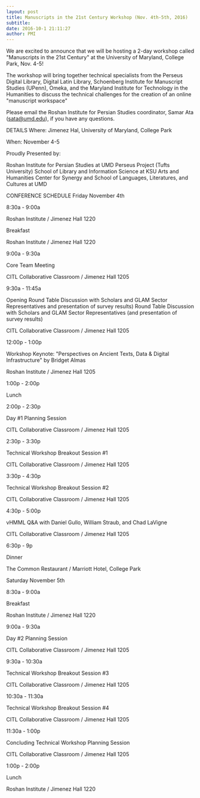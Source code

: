 ```yaml
---
layout: post
title: Manuscripts in the 21st Century Workshop (Nov. 4th-5th, 2016)
subtitle: 
date: 2016-10-1 21:11:27
author: PMI
---
```

We are excited to announce that we will be hosting a 2-day workshop called "Manuscripts in the 21st Century" at the University of Maryland, College Park, Nov. 4-5!     

The workshop will bring together technical specialists from the Perseus Digital Library, Digital Latin Library, Schoenberg Institute for Manuscript Studies (UPenn), Omeka, and the Maryland Institute for Technology in the Humanities to discuss the technical challenges for the creation of an online "manuscript workspace"    

Please email the Roshan Institute for Persian Studies coordinator, Samar Ata (sata@umd.edu), if you have any questions.

DETAILS
Where: Jimenez Hal, University of Maryland, College Park

When: November 4-5

 

Proudly Presented by:

Roshan Institute for Persian Studies at UMD
Perseus Project (Tufts University)
School of Library and Information Science at KSU
Arts and Humanities Center for Synergy and School of Languages, Literatures, and Cultures at UMD

CONFERENCE SCHEDULE
Friday November 4th

8:30a - 9:00a

Roshan Institute / Jimenez Hall 1220 

Breakfast

Roshan Institute / Jimenez Hall 1220

9:00a - 9:30a

Core Team Meeting

CITL Collaborative Classroom / Jimenez Hall 1205

 

9:30a - 11:45a

 

Opening Round Table Discussion with Scholars and GLAM Sector Representatives and presentation of survey results) Round Table Discussion with Scholars and GLAM Sector Representatives (and presentation of survey results)

CITL Collaborative Classroom / Jimenez Hall 1205

12:00p - 1:00p

Workshop Keynote: "Perspectives on Ancient Texts, Data & Digital Infrastructure" by Bridget Almas

Roshan Institute / Jimenez Hall 1205

1:00p - 2:00p

Lunch

2:00p  - 2:30p

Day #1 Planning Session

CITL Collaborative Classroom / Jimenez Hall 1205

2:30p - 3:30p

Technical Workshop Breakout Session #1

CITL Collaborative Classroom / Jimenez Hall 1205

3:30p - 4:30p

Technical Workshop Breakout Session #2

CITL Collaborative Classroom / Jimenez Hall 1205

4:30p - 5:00p

vHMML Q&A with Daniel Gullo, William Straub, and Chad LaVigne

CITL Collaborative Classroom / Jimenez Hall 1205

6:30p - 9p

Dinner

The Common Restaurant / Marriott Hotel, College Park

Saturday November 5th

8:30a - 9:00a

Breakfast

Roshan Institute / Jimenez Hall 1220 

9:00a - 9:30a

Day #2 Planning Session

CITL Collaborative Classroom / Jimenez Hall 1205

9:30a - 10:30a

Technical Workshop Breakout Session #3

CITL Collaborative Classroom / Jimenez Hall 1205

10:30a - 11:30a

Technical Workshop Breakout Session #4

CITL Collaborative Classroom / Jimenez Hall 1205

11:30a - 1:00p

Concluding Technical Workshop Planning Session

CITL Collaborative Classroom / Jimenez Hall 1205

1:00p - 2:00p

Lunch

Roshan Institute / Jimenez Hall 1220
